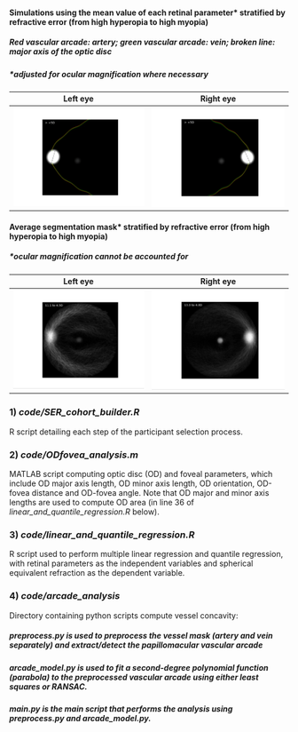 #### Simulations using the mean value of each retinal parameter* stratified by refractive error (from high hyperopia to high myopia)
##### *Red vascular arcade: artery; green vascular arcade: vein; broken line: major axis of the optic disc*
##### *adjusted for ocular magnification where necessary
Left eye |Right eye 
--|--
<img src="videos/simulated_LE.gif" width="450" />|<img src="videos/simulated_RE.gif" width="450" />

#### Average segmentation mask* stratified by refractive error (from high hyperopia to high myopia)
##### *ocular magnification cannot be accounted for
Left eye |Right eye
--|--
<img src="videos/average_LE.gif" width="450" />|<img src="videos/average_RE.gif" width="450" />



### 1) ***code/SER_cohort_builder.R***
R script detailing each step of the participant selection process.

### 2) ***code/ODfovea_analysis.m***
MATLAB script computing optic disc (OD) and foveal parameters, which include OD major axis length, OD minor axis length, OD orientation, OD-fovea distance and OD-fovea angle. Note that OD major and minor axis lengths are used to compute OD area (in line 36 of *linear_and_quantile_regression.R* below).

### 3) ***code/linear_and_quantile_regression.R***
R script used to perform multiple linear regression and quantile regression, with retinal parameters as the independent variables and spherical equivalent refraction as the dependent variable.

### 4) ***code/arcade_analysis***
Directory containing python scripts compute vessel concavity:
##### *preprocess.py* is used to preprocess the vessel mask (artery and vein separately) and extract/detect the papillomacular vascular arcade
##### *arcade_model.py* is used to fit a second-degree polynomial function (parabola) to the preprocessed vascular arcade using either least squares or RANSAC.
##### *main.py* is the main script that performs the analysis using *preprocess.py* and *arcade_model.py*.





